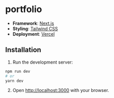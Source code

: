 # portfolio

- **Framework**: [Next.js](https://nextjs.org/)
- **Styling**: [Tailwind CSS](https://tailwindcss.com/)
- **Deployment**: [Vercel](https://vercel.com)

## Installation

1. Run the development server:

```bash
npm run dev
# or
yarn dev
```

2. Open [http://localhost:3000](http://localhost:3000) with your browser.
